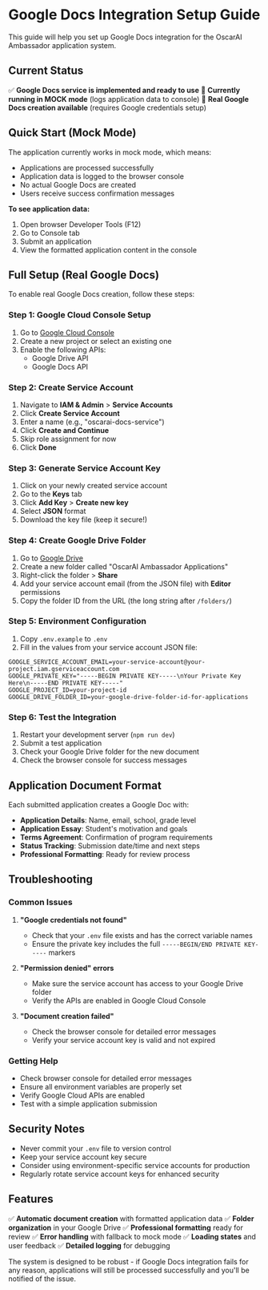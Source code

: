 # Google Docs Integration Setup Guide

This guide will help you set up Google Docs integration for the OscarAI Ambassador application system.

## Current Status

✅ **Google Docs service is implemented and ready to use**
📝 **Currently running in MOCK mode** (logs application data to console)
🔑 **Real Google Docs creation available** (requires Google credentials setup)

## Quick Start (Mock Mode)

The application currently works in mock mode, which means:
- Applications are processed successfully
- Application data is logged to the browser console
- No actual Google Docs are created
- Users receive success confirmation messages

**To see application data:**
1. Open browser Developer Tools (F12)
2. Go to Console tab
3. Submit an application
4. View the formatted application content in the console

## Full Setup (Real Google Docs)

To enable real Google Docs creation, follow these steps:

### Step 1: Google Cloud Console Setup

1. Go to [Google Cloud Console](https://console.cloud.google.com/)
2. Create a new project or select an existing one
3. Enable the following APIs:
   - Google Drive API
   - Google Docs API

### Step 2: Create Service Account

1. Navigate to **IAM & Admin** > **Service Accounts**
2. Click **Create Service Account**
3. Enter a name (e.g., "oscarai-docs-service")
4. Click **Create and Continue**
5. Skip role assignment for now
6. Click **Done**

### Step 3: Generate Service Account Key

1. Click on your newly created service account
2. Go to the **Keys** tab
3. Click **Add Key** > **Create new key**
4. Select **JSON** format
5. Download the key file (keep it secure!)

### Step 4: Create Google Drive Folder

1. Go to [Google Drive](https://drive.google.com)
2. Create a new folder called "OscarAI Ambassador Applications"
3. Right-click the folder > **Share**
4. Add your service account email (from the JSON file) with **Editor** permissions
5. Copy the folder ID from the URL (the long string after `/folders/`)

### Step 5: Environment Configuration

1. Copy `.env.example` to `.env`
2. Fill in the values from your service account JSON file:

```env
GOOGLE_SERVICE_ACCOUNT_EMAIL=your-service-account@your-project.iam.gserviceaccount.com
GOOGLE_PRIVATE_KEY="-----BEGIN PRIVATE KEY-----\nYour Private Key Here\n-----END PRIVATE KEY-----"
GOOGLE_PROJECT_ID=your-project-id
GOOGLE_DRIVE_FOLDER_ID=your-google-drive-folder-id-for-applications
```

### Step 6: Test the Integration

1. Restart your development server (`npm run dev`)
2. Submit a test application
3. Check your Google Drive folder for the new document
4. Check the browser console for success messages

## Application Document Format

Each submitted application creates a Google Doc with:

- **Application Details**: Name, email, school, grade level
- **Application Essay**: Student's motivation and goals
- **Terms Agreement**: Confirmation of program requirements
- **Status Tracking**: Submission date/time and next steps
- **Professional Formatting**: Ready for review process

## Troubleshooting

### Common Issues

1. **"Google credentials not found"**
   - Check that your `.env` file exists and has the correct variable names
   - Ensure the private key includes the full `-----BEGIN/END PRIVATE KEY-----` markers

2. **"Permission denied" errors**
   - Make sure the service account has access to your Google Drive folder
   - Verify the APIs are enabled in Google Cloud Console

3. **"Document creation failed"**
   - Check the browser console for detailed error messages
   - Verify your service account key is valid and not expired

### Getting Help

- Check browser console for detailed error messages
- Ensure all environment variables are properly set
- Verify Google Cloud APIs are enabled
- Test with a simple application submission

## Security Notes

- Never commit your `.env` file to version control
- Keep your service account key secure
- Consider using environment-specific service accounts for production
- Regularly rotate service account keys for enhanced security

## Features

✅ **Automatic document creation** with formatted application data
✅ **Folder organization** in your Google Drive
✅ **Professional formatting** ready for review
✅ **Error handling** with fallback to mock mode
✅ **Loading states** and user feedback
✅ **Detailed logging** for debugging

The system is designed to be robust - if Google Docs integration fails for any reason, applications will still be processed successfully and you'll be notified of the issue. 